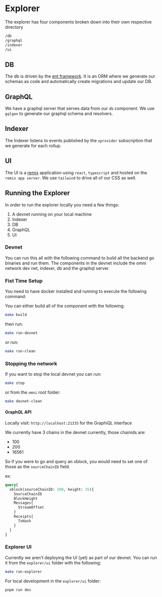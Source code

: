 # Explorer

The explorer has four components broken down into their own respective directory

```bash
/db
/graphql
/indexer
/ui
```

## DB

The db is driven by the [ent framework](entgo.io). It is an ORM where we generate our schemas as code and automatically create migrations and update our DB.

## GraphQL

We have a graphql server that serves data from our `db` component. We use `gqlgen` to generate our graphql schema and resolvers.

## Indexer

The Indexer listens to events published by the `xprovider` subscription that we generate for each rollup.

## UI

The UI is a [remix](https://remix.run/) application using `react`, `typescript` and hosted on the `remix app server`. We use `tailwind` to drive all of our CSS as well.

## Running the Explorer

In order to run the explorer locally you need a few things:

1. A devnet running on your local machine
2. Indexer
3. DB
4. GraphQL
5. UI

### Devnet

You can run this all with the following command to build all the backend go binaries and run them. The components in the devnet include the omni network dev net, indexer, db and the graphql server.

### Fist Time Setup

You need to have docker installed and running to execute the following command:

You can either build all of the component with the following:

```bash
make build
```

then run:

```bash
make run-devnet
```

or run:

```bash
make run-clean
```

### Stopping the network

If you want to stop the local devnet you can run:

```bash
make stop
```

or from the `omni` root folder:

```bash
make devnet-clean
```

#### GraphQL API

Locally visit: `http://localhost:21335` for the GraphiQL interface

We currently have 3 chains in the devnet currently, those chainids are:

- 100
- 200
- 16561

So if you were to go and query an xblock, you would need to set one of those as the `sourceChainID` field.

ex:

```graphql
query{
  xblock(sourceChainID: 200, height: 35){
    SourceChainID
    BlockHeight
    Messages{
      StreamOffset
    }
    Receipts{
      TxHash
    }
  }
}
```

### Explorer UI

Currently we aren't deploying the UI (yet) as part of our devnet. You can run it from the `explorer/ui` folder with the following:

```bash
make run-explorer
```

For local development in the `explorer/ui` folder:

```bash
pnpm run dev
```

